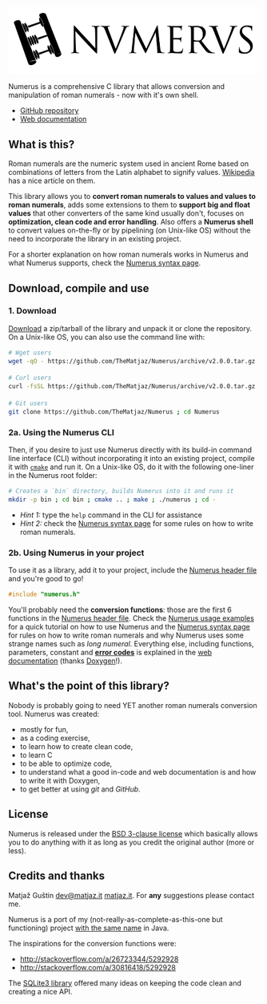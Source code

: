 ![The most awesomnest roman numerals library](design/Numerus_Logo_75dpi.png)

Numerus is a comprehensive C library that allows conversion and manipulation of 
roman numerals - now with it's own shell.

- [GitHub repository](https://github.com/TheMatjaz/Numerus/)
- [Web documentation](http://thematjaz.github.io/Numerus/)


What is this?
----------------------------------------

Roman numerals are the numeric system used in ancient Rome based on 
combinations of letters from the Latin alphabet to signify values. 
[Wikipedia](https://en.wikipedia.org/wiki/Roman_numerals) has a nice article on
them.

This library allows you to **convert roman numerals to values and values to 
roman numerals**, adds some extensions to them to **support big and float 
values** that other converters of the same kind usually don't, focuses on 
**optimization, clean code and error handling**. Also offers a **Numerus 
shell** to convert values on-the-fly or by pipelining (on Unix-like OS) without
the need to incorporate the library in an existing project.

For a shorter explanation on how roman numerals works in Numerus and what
Numerus supports, check the
[Numerus syntax page](http://thematjaz.github.io/Numerus/md_SYNTAX.html).


Download, compile and use
----------------------------------------
 
### 1. Download
 
[Download](https://github.com/TheMatjaz/Numerus/releases) a zip/tarball of
the library and unpack it or clone the repository. On a Unix-like OS, you can 
also use the command line with:

```sh
# Wget users
wget -qO - https://github.com/TheMatjaz/Numerus/archive/v2.0.0.tar.gz | tar -zx ; cd Numerus-*

# Curl users
curl -fsSL https://github.com/TheMatjaz/Numerus/archive/v2.0.0.tar.gz | tar -zx ; cd Numerus-*

# Git users
git clone https://github.com/TheMatjaz/Numerus ; cd Numerus
```


### 2a. Using the Numerus CLI

Then, if you desire to just use Numerus directly with its build-in command line
interface (CLI) without incorporating it into an existing project, compile it 
with [`cmake`](http://cmake.org/) and run it. On a Unix-like OS, do it with the
following one-liner in the Numerus root folder:

```sh
# Creates a `bin` directory, builds Numerus into it and runs it
mkdir -p bin ; cd bin ; cmake .. ; make ; ./numerus ; cd -
```

- _Hint 1:_ type the `help` command in the CLI for assistance
- _Hint 2:_ check the
[Numerus syntax page](http://thematjaz.github.io/Numerus/md_SYNTAX.html) for
some rules on how to write roman numerals.


### 2b. Using Numerus in your project

To use it as a library, add it to your project, include the
[Numerus header file](http://thematjaz.github.io/Numerus/numerus_8h.html) and
you're good to go!

```C
#include "numerus.h"
```

You'll probably need the **conversion functions**: those are the first 6 
functions in the
[Numerus header file](http://thematjaz.github.io/Numerus/numerus_8h.html). 
Check the
[Numerus usage examples](http://thematjaz.github.io/Numerus/md_USAGE_EXAMPLES.html)
for a quick tutorial on how to use Numerus and the
[Numerus syntax page](http://thematjaz.github.io/Numerus/md_SYNTAX.html) for
rules on how to write roman numerals and why Numerus uses some strange names
such as _long numeral_. Everything else, including functions, parameters, 
constant and
[**error codes**](http://thematjaz.github.io/Numerus/numerus__error__codes_8h.html)
is explained in the 
[web documentation](http://thematjaz.github.io/Numerus/)
(thanks [Doxygen](http://www.doxygen.org)!).


What's the point of this library?
----------------------------------------

Nobody is probably going to need YET another roman numerals conversion tool.
Numerus was created:

- mostly for fun,
- as a coding exercise,
- to learn how to create clean code,
- to learn C
- to be able to optimize code,
- to understand what a good in-code and web documentation is and how to write
  it with Doxygen,
- to get better at using _git_ and _GitHub_.


License
----------------------------------------

Numerus is released under the 
[BSD 3-clause license](http://thematjaz.github.io/Numerus/md_LICENSE.html) which
basically allows you to do anything with it as long as you credit the original
author (more or less).


Credits and thanks
----------------------------------------

Matjaž Guštin <dev@matjaz.it> [matjaz.it](http://matjaz.it). For **any**
suggestions please contact me.

Numerus is a port of my (not-really-as-complete-as-this-one but functioning)
project [with the same name](https://github.com/TheMatjaz/jNumerus) in Java.

The inspirations for the conversion functions were:

 - http://stackoverflow.com/a/26723344/5292928
 - http://stackoverflow.com/a/30816418/5292928
 
The [SQLite3 library](http://sqlite.org/) offered many ideas on keeping the
code clean and creating a nice API.
